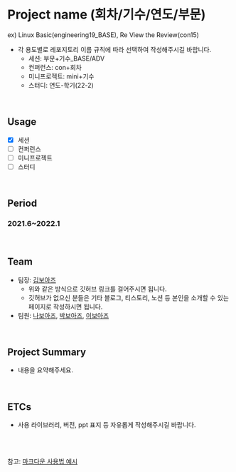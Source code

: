 # Project name (회차/기수/연도/부문) 
ex) Linux Basic(engineering19_BASE), Re View the Review(con15)
- 각 용도별로 레포지토리 이름 규칙에 따라 선택하여 작성해주시길 바랍니다.
  * 세션: 부문+기수_BASE/ADV
  * 컨퍼런스: con+회차
  * 미니프로젝트: mini+기수
  * 스터디: 연도-학기(22-2)

</br>

## Usage
- [X] 세션
- [ ] 컨퍼런스
- [ ] 미니프로젝트
- [ ] 스터디

<br/>

## Period
### 2021.6~2022.1

<br/>

## Team
- 팀장: [김보아즈](https://github.com/BOAZ-bigdata/)
  * 위와 같은 방식으로 깃허브 링크를 걸어주시면 됩니다.
  * 깃허브가 없으신 분들은 기타 블로그, 티스토리, 노션 등 본인을 소개할 수 있는 페이지로 작성하시면 됩니다.
- 팀원: [나보아즈](https://github.com/BOAZ-bigdata/), [박보아즈](https://github.com/BOAZ-bigdata/), [이보아즈](https://github.com/BOAZ-bigdata/)

<br/>

## Project Summary
- 내용을 요약해주세요.

<br/>

## ETCs
- 사용 라이브러리, 버전, ppt 표지 등 자유롭게 작성해주시길 바랍니다.

<br/><br/>

참고: [마크다운 사용법 예시](https://theorydb.github.io/envops/2019/05/22/envops-blog-how-to-use-md/)
